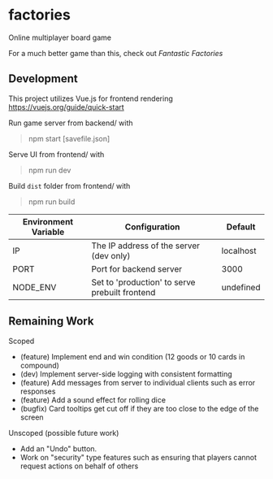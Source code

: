 # factories

Online multiplayer board game

For a much better game than this, check out _Fantastic Factories_

## Development

This project utilizes Vue.js for frontend rendering
https://vuejs.org/guide/quick-start

Run game server from backend/ with

> npm start [savefile.json]

Serve UI from frontend/ with

> npm run dev

Build `dist` folder from frontend/ with

> npm run build

| Environment Variable | Configuration                                  | Default   |
| -------------------- | ---------------------------------------------- | --------- |
| IP                   | The IP address of the server (dev only)        | localhost |
| PORT                 | Port for backend server                        | 3000      |
| NODE_ENV             | Set to 'production' to serve prebuilt frontend | undefined |

## Remaining Work

Scoped

- (feature) Implement end and win condition (12 goods or 10 cards in compound)
- (dev) Implement server-side logging with consistent formatting
- (feature) Add messages from server to individual clients such as error responses
- (feature) Add a sound effect for rolling dice
- (bugfix) Card tooltips get cut off if they are too close to the edge of the screen

Unscoped (possible future work)

- Add an "Undo" button.
- Work on "security" type features such as ensuring that players cannot request actions on behalf of others
